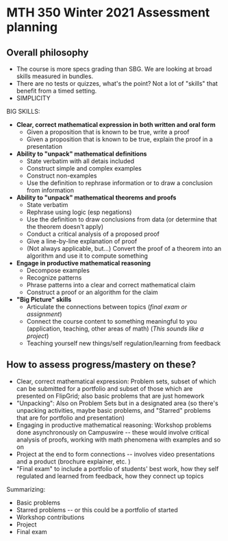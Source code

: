 # MTH 350 Winter 2021 Assessment planning

## Overall philosophy

- The course is more specs grading than SBG. We are looking at broad skills measured in bundles. 
- There are no tests or quizzes, what's the point? Not a lot of "skills" that benefit from a timed setting.
- SIMPLICITY 

BIG SKILLS: 

- **Clear, correct mathematical expression in both written and oral form**
	- Given a proposition that is known to be true, write a proof 
	- Given a proposition that is known to be true, explain the proof in a presentation 
- **Ability to "unpack" mathematical definitions** 
	- State verbatim with all detais included
	- Construct simple and complex examples
	- Construct non-examples
	- Use the definition to rephrase information or to draw a conclusion from information 
- **Ability to "unpack" mathematical theorems and proofs** 
	- State verbatim
	- Rephrase using logic (esp negations) 
	- Use the definition to draw conclusions from data (or determine that the theorem doesn't apply)
	- Conduct a critical analysis of a proposed proof
	- Give a line-by-line explanation of proof 
	- (Not always applicable, but...) Convert the proof of a theorem into an algorithm and use it to compute something
- **Engage in productive mathematical reasoning** 
	- Decompose examples 
	- Recognize patterns
	- Phrase patterns into a clear and correct mathematical claim
	- Construct a proof or an algorithm for the claim 
- **"Big Picture" skills**
	- Articulate the connections between topics (*final exam or assignment*) 
	- Connect the course content to something meaningful to you (application, teaching, other areas of math) (*This sounds like a project*) 
	- Teaching yourself new things/self regulation/learning from feedback 

## How to assess progress/mastery on these? 

- Clear, correct mathematical expression: Problem sets, subset of which can be submitted for a portfolio and subset of those which are presented on FlipGrid; also basic problems that are just homework 
- "Unpacking": Also on Problem Sets but in a designated area (so there's unpacking activities, maybe basic problems, and "Starred" problems that are for portfolio and presentation) 
- Engaging in productive mathematical reasoning:  Workshop problems done asynchronously on Campuswire -- these would involve critical analysis of proofs, working with math phenomena with examples and so on 
- Project at the end to form connections -- involves video presentations and a product (brochure explainer, etc. ) 
- "Final exam" to include a portfolio of students' best work, how they self regulated and learned from feedback, how they connect up topics 

Summarizing: 
- Basic problems
- Starred problems -- or this could be a portfolio of started 
- Workshop contributions 
- Project
- Final exam 
<!--stackedit_data:
eyJoaXN0b3J5IjpbLTIyNjMxMzY5NV19
-->